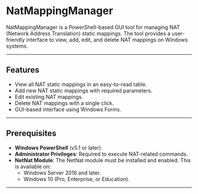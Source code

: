# NatMappingManager

NatMappingManager is a PowerShell-based GUI tool for managing NAT (Network Address Translation) static mappings. The tool provides a user-friendly interface to view, add, edit, and delete NAT mappings on Windows systems.

---

## Features

- View all NAT static mappings in an easy-to-read table.
- Add new NAT static mappings with required parameters.
- Edit existing NAT mappings.
- Delete NAT mappings with a single click.
- GUI-based interface using Windows Forms.

---

## Prerequisites

- **Windows PowerShell** (v5.1 or later).
- **Administrator Privileges**: Required to execute NAT-related commands.
- **NetNat Module**: The NetNat module must be installed and enabled. This is available on:
  - Windows Server 2016 and later.
  - Windows 10 (Pro, Enterprise, or Education).

---
